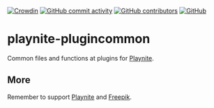 [![Crowdin](https://badges.crowdin.net/playnite-extensions/localized.svg)](https://crowdin.com/project/playnite-extensions)
[![GitHub commit activity](https://img.shields.io/github/commit-activity/m/Lacro59/playnite-plugincommon)](https://github.com/Lacro59/playnite-plugincommon/graphs/commit-activity)
[![GitHub contributors](https://img.shields.io/github/contributors/Lacro59/playnite-plugincommon?cacheSeconds=5000)](https://github.com/Lacro59/playnite-plugincommon/graphs/contributors)
[![GitHub](https://img.shields.io/github/license/Lacro59/playnite-plugincommon?cacheSeconds=50000)](https://github.com/Lacro59/playnite-plugincommon/blob/master/LICENSE)

# playnite-plugincommon
Common files and functions at plugins for [Playnite](https://playnite.link).

## More
Remember to support [Playnite](https://www.patreon.com/playnite) and [Freepik](https://www.flaticon.com/authors/freepik).
